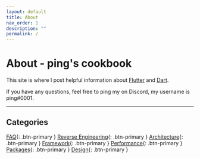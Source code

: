 ```yaml
---
layout: default
title: About
nav_order: 1
description: ""
permalink: /
---
```


# About - ping's cookbook

This site is where I post helpful information about [Flutter](https://flutter.dev) and [Dart](https://dart.dev/).

If you have any questions, feel free to ping my on Discord, my username is ping#0001.

---

## Categories

[FAQ](/docs/faq/){: .btn-primary }
[Reverse Engineering](/docs/reverse-engineering/){: .btn-primary }
[Architecture](/docs/architecture/){: .btn-primary }
[Framework](/docs/framework/){: .btn-primary }
[Performance](/docs/performance/){: .btn-primary }
[Packages](/docs/packages/){: .btn-primary }
[Design](/docs/design/){: .btn-primary }
